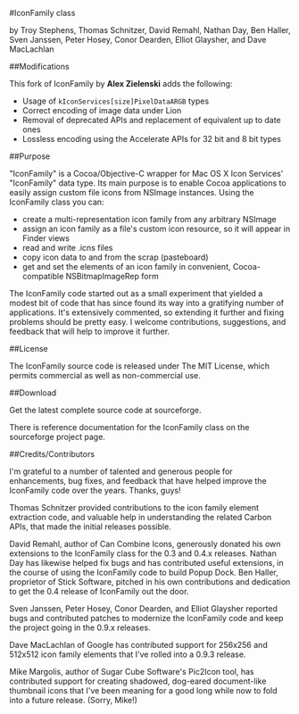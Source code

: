 #IconFamily class

by Troy Stephens, Thomas Schnitzer, David Remahl, Nathan Day, Ben Haller, Sven Janssen, Peter Hosey, Conor Dearden, Elliot Glaysher, and Dave MacLachlan

##Modifications

This fork of IconFamily by **Alex Zielenski** adds the following:

* Usage of ```kIconServices[size]PixelDataARGB``` types
* Correct encoding of image data under Lion
* Removal of deprecated APIs and replacement of equivalent up to date ones
* Lossless encoding using the Accelerate APIs for 32 bit and 8 bit types

##Purpose

"IconFamily" is a Cocoa/Objective-C wrapper for Mac OS X Icon Services' "IconFamily" data type. Its main purpose is to enable Cocoa applications to easily assign custom file icons from NSImage instances. Using the IconFamily class you can:

* create a multi-representation icon family from any arbitrary NSImage
* assign an icon family as a file's custom icon resource, so it will appear in Finder views
* read and write .icns files
* copy icon data to and from the scrap (pasteboard)
* get and set the elements of an icon family in convenient, Cocoa-compatible NSBitmapImageRep form

The IconFamily code started out as a small experiment that yielded a modest bit of code that has since found its way into a gratifying number of applications. It's extensively commented, so extending it further and fixing problems should be pretty easy. I welcome contributions, suggestions, and feedback that will help to improve it further.

##License

The IconFamily source code is released under The MIT License, which permits commercial as well as non-commercial use.

##Download

Get the latest complete source code at sourceforge.

There is reference documentation for the IconFamily class on the sourceforge project page.

##Credits/Contributors

I'm grateful to a number of talented and generous people for enhancements, bug fixes, and feedback that have helped improve the IconFamily code over the years. Thanks, guys!

Thomas Schnitzer provided contributions to the icon family element extraction code, and valuable help in understanding the related Carbon APIs, that made the initial releases possible.

David Remahl, author of Can Combine Icons, generously donated his own extensions to the IconFamily class for the 0.3 and 0.4.x releases. Nathan Day has likewise helped fix bugs and has contributed useful extensions, in the course of using the IconFamily code to build Popup Dock. Ben Haller, proprietor of Stick Software, pitched in his own contributions and dedication to get the 0.4 release of IconFamily out the door.

Sven Janssen, Peter Hosey, Conor Dearden, and Elliot Glaysher reported bugs and contributed patches to modernize the IconFamily code and keep the project going in the 0.9.x releases.

Dave MacLachlan of Google has contributed support for 256x256 and 512x512 icon family elements that I've rolled into a 0.9.3 release.

Mike Margolis, author of Sugar Cube Software's Pic2Icon tool, has contributed support for creating shadowed, dog-eared document-like thumbnail icons that I've been meaning for a good long while now to fold into a future release. (Sorry, Mike!)


